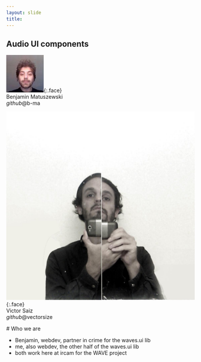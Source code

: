 ```yaml
---
layout: slide
title: 
---
```


## Audio UI components

![](./assets/img/benjamin.jpg){:.face}  
<span class="small">Benjamin Matuszewski</span>  
<em>github</em><span class="small">@b-ma</span>

![](./assets/img/victor.jpg){:.face}  
<span class="small">Victor Saiz</span>  
<em>github</em><span class="small">@vectorsize</span>

<aside class="notes" markdown="1">
# Who we are

* Benjamin, webdev, partner in crime for the waves.ui lib
* me, also webdev, the other half of the waves.ui lib
* both work here at ircam for the WAVE project

</aside>